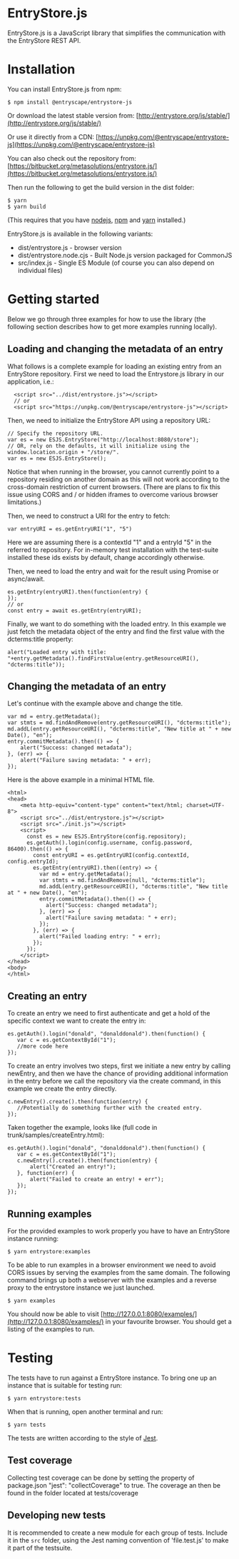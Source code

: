# EntryStore.js

EntryStore.js is a JavaScript library that simplifies the communication with the EntryStore REST API.

# Installation

You can install EntryStore.js from npm:

    $ npm install @entryscape/entrystore-js

Or download the latest stable version from: [http://entrystore.org/js/stable/](http://entrystore.org/js/stable/)

Or use it directly from a CDN: [https://unpkg.com/@entryscape/entrystore-js](https://unpkg.com/@entryscape/entrystore-js)

You can also check out the repository from: [https://bitbucket.org/metasolutions/entrystore.js/](https://bitbucket.org/metasolutions/entrystore.js/)

Then run the following to get the build version in the dist folder:

    $ yarn
    $ yarn build

(This requires that you have [nodejs](http://nodejs.org/), [npm](https://www.npmjs.org/) and [yarn](https://yarnpkg.com) installed.)

EntryStore.js is available in the following variants:

* dist/entrystore.js - browser version
* dist/entrystore.node.cjs - Built Node.js version packaged for CommonJS
* src/index.js - Single ES Module (of course you can also depend on individual files)

# Getting started

Below we go through three examples for how to use the library (the following section describes how to get more examples running locally).

## Loading and changing the metadata of an entry
What follows is a complete example for loading an existing entry from an EntryStore repository. First we need to load the
Entrystore.js library in our application, i.e.:

      <script src="../dist/entrystore.js"></script>
      // or
      <script src="https://unpkg.com/@entryscape/entrystore-js"></script>
 

Then, we need to initialize the EntryStore API using a repository URL:

    // Specify the repository URL.
    var es = new ESJS.EntryStore("http://localhost:8080/store");
    // OR, rely on the defaults, it will initialize using the window.location.origin + "/store/".
    var es = new ESJS.EntryStore();

Notice that when running in the browser, you cannot currently point to a repository residing on another domain as
this will not work according to the cross-domain restriction of current browsers. (There are plans to fix this issue using
CORS and / or hidden iframes to overcome various browser limitations.)

Then, we need to construct a URI for the entry to fetch:

    var entryURI = es.getEntryURI("1", "5")

Here we are assuming there is a contextId "1" and a entryId "5" in the referred to repository. For in-memory test installation with the test-suite installed these ids exists by default, change accordingly otherwise.

Then, we need to load the entry and wait for the result using Promise or async/await.

    es.getEntry(entryURI).then(function(entry) {
    });
    // or
    const entry = await es.getEntry(entryURI);

Finally, we want to do something with the loaded entry.
In this example we just fetch the metadata object of the entry and find the first value with the dcterms:title property:

    alert("Loaded entry with title: "+entry.getMetadata().findFirstValue(entry.getResourceURI(), "dcterms:title"));

## Changing the metadata of an entry
Let's continue with the example above and change the title.

    var md = entry.getMetadata();
    var stmts = md.findAndRemove(entry.getResourceURI(), "dcterms:title");
    md.addL(entry.getResourceURI(), "dcterms:title", "New title at " + new Date(), "en");
    entry.commitMetadata().then(() => {
        alert("Success: changed metadata");
    }, (err) => {
        alert("Failure saving metadata: " + err);
    });

Here is the above example in a minimal HTML file.
    
    <html>
    <head>
        <meta http-equiv="content-type" content="text/html; charset=UTF-8">
        <script src="../dist/entrystore.js"></script>
        <script src="./init.js"></script>
        <script>
          const es = new ESJS.EntryStore(config.repository);
          es.getAuth().login(config.username, config.password, 86400).then(() => {
            const entryURI = es.getEntryURI(config.contextId, config.entryId);
            es.getEntry(entryURI).then((entry) => {
              var md = entry.getMetadata();
              var stmts = md.findAndRemove(null, "dcterms:title");
              md.addL(entry.getResourceURI(), "dcterms:title", "New title at " + new Date(), "en");
              entry.commitMetadata().then(() => {
                alert("Success: changed metadata");
              }, (err) => {
                alert("Failure saving metadata: " + err);
              });
            }, (err) => {
              alert("Failed loading entry: " + err);
            });
          });
        </script>
    </head>
    <body>
    </html>

## Creating an entry
To create an entry we need to first authenticate and get a hold of the specific context we want to create the entry in:

    es.getAuth().login("donald", "donalddonald").then(function() {
       var c = es.getContextById("1");
       //more code here
    });

To create an entry involves two steps, first we initiate a new entry by calling newEntry, and then we have the chance of providing additional information in the entry before we call the repository via the create command, in this example we create the entry directly.

    c.newEntry().create().then(function(entry) {
       //Potentially do something further with the created entry.
    });

Taken together the example, looks like (full code in trunk/samples/createEntry.html):

    es.getAuth().login("donald", "donalddonald").then(function() {
       var c = es.getContextById("1");
       c.newEntry().create().then(function(entry) {
           alert("Created an entry!");
       }, function(err) {
           alert("Failed to create an entry! + err");
       });
    });

## Running examples
For the provided examples to work properly you have to have an EntryStore instance running:

    $ yarn entrystore:examples

To be able to run examples in a browser environment we need to avoid CORS issues by serving the examples from the same domain. The following command brings up both a webserver with the examples and a reverse proxy to the entrystore instance we just launched. 

    $ yarn examples

You should now be able to visit [http://127.0.0.1:8080/examples/](http://127.0.0.1:8080/examples/) in your favourite browser. You should get a listing of the examples to run.

# Testing

The tests have to run against a EntryStore instance. To bring one up an instance that is suitable for testing run:

    $ yarn entrystore:tests

When that is running, open another terminal and run:

    $ yarn tests

The tests are written according to the style of [Jest](https://jestjs.io/).

## Test coverage
Collecting test coverage can be done by setting the property of package.json "jest": "collectCoverage" to true. The coverage an then be found in the folder located at tests/coverage

## Developing new tests

It is recommended to create a new module for each group of tests. Include it in the `src` folder, using the Jest naming convention of 'file.test.js' to make it part of the testsuite.

